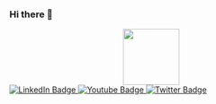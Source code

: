### Hi there 👋

<!--
**stark3998/stark3998** is a ✨ _special_ ✨ repository because its `README.md` (this file) appears on your GitHub profile.

Here are some ideas to get you started:

- 🔭 I’m currently working on ...
- 🌱 I’m currently learning ...
- 👯 I’m looking to collaborate on ...
- 🤔 I’m looking for help with ...
- 💬 Ask me about ...
- 📫 How to reach me: ...
- 😄 Pronouns: ...
- ⚡ Fun fact: ...
-->
<div align ="center">
  <img src="https://media-exp1.licdn.com/dms/image/C5603AQFFagn838KRfQ/profile-displayphoto-shrink_800_800/0/1598873940233?e=1674691200&v=beta&t=6UtkzqK3pCZDSyd9IErq4UG8fTg6n8RBzPEXwpAl9C4" width="100" height="100">  
</div>
<div id="badges">
  <a href="https://www.linkedin.com/in/jatin39/">
    <img src="https://img.shields.io/badge/LinkedIn-blue?style=for-the-badge&logo=linkedin&logoColor=white" alt="LinkedIn Badge"/>
  </a>
  <a href="https://www.youtube.com/channel/UCBr5dcWxXgJqptb3X6SmZdg">
    <img src="https://img.shields.io/badge/YouTube-red?style=for-the-badge&logo=youtube&logoColor=white" alt="Youtube Badge"/>
  </a>
  <a href="https://twitter.com/jatumadan">
    <img src="https://img.shields.io/badge/Twitter-blue?style=for-the-badge&logo=twitter&logoColor=white" alt="Twitter Badge"/>
  </a>
</div>
